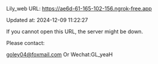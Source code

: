 Lily_web URL: https://ae6d-61-165-102-156.ngrok-free.app

Updated at: 2024-12-09 11:22:27

If you cannot open this URL, the server might be down.

Please contact: 

goley04@foxmail.com Or Wechat:GL_yeaH